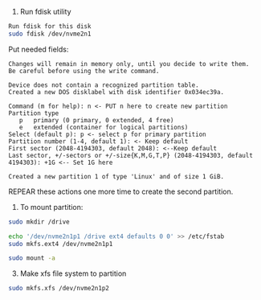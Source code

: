 
1. Run fdisk utility
```bash
Run fdisk for this disk
sudo fdisk /dev/nvme2n1
```

Put needed fields:
```
Changes will remain in memory only, until you decide to write them.
Be careful before using the write command.

Device does not contain a recognized partition table.
Created a new DOS disklabel with disk identifier 0x034ec39a.

Command (m for help): n <- PUT n here to create new partition
Partition type
   p   primary (0 primary, 0 extended, 4 free)
   e   extended (container for logical partitions)
Select (default p): p <- select p for primary partition
Partition number (1-4, default 1): <- Keep default 
First sector (2048-4194303, default 2048): <--Keep default
Last sector, +/-sectors or +/-size{K,M,G,T,P} (2048-4194303, default 4194303): +1G <-- Set 1G here

Created a new partition 1 of type 'Linux' and of size 1 GiB.
```

REPEAR these actions one more time to create the second partition.

1. To mount partition:

```bash
sudo mkdir /drive

echo '/dev/nvme2n1p1 /drive ext4 defaults 0 0' >> /etc/fstab
sudo mkfs.ext4 /dev/nvme2n1p1

sudo mount -a
```

3. Make xfs file system to partition

```bash
sudo mkfs.xfs /dev/nvme2n1p2
```
